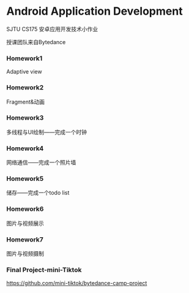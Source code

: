 # Android Application Development

SJTU CS175 安卓应用开发技术小作业

授课团队来自Bytedance

### Homework1

Adaptive view

### Homework2

Fragment&动画

### Homework3

多线程与UI绘制——完成一个时钟

### Homework4

网络通信——完成一个照片墙

### Homework5

储存——完成一个todo list

### Homework6

图片与视频展示

### Homework7

图片与视频摄制

### Final Project-mini-Tiktok

https://github.com/mini-tiktok/bytedance-camp-project
